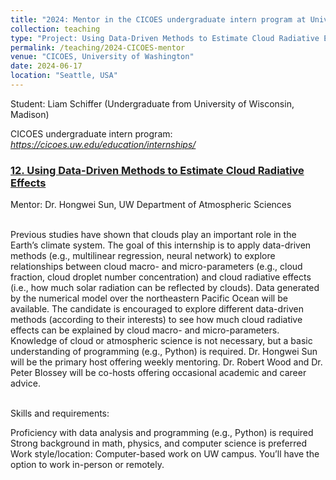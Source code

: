 ```yaml
---
title: "2024: Mentor in the CICOES undergraduate intern program at University of Washington"
collection: teaching
type: "Project: Using Data-Driven Methods to Estimate Cloud Radiative Effects."
permalink: /teaching/2024-CICOES-mentor
venue: "CICOES, University of Washington"
date: 2024-06-17
location: "Seattle, USA"
---
```


Student: Liam Schiffer (Undergraduate from University of Wisconsin, Madison)

CICOES undergraduate intern program: *https://cicoes.uw.edu/education/internships/* <br/>

### [12. Using Data-Driven Methods to Estimate Cloud Radiative Effects](https://cicoes.uw.edu/education/internships/projects/) <br/>
Mentor: Dr. Hongwei Sun, UW Department of Atmospheric Sciences <br/>
<br/>

Previous studies have shown that clouds play an important role in the Earth’s climate system. The goal of this internship is to apply data-driven methods (e.g., multilinear regression, neural network) to explore relationships between cloud macro- and micro-parameters (e.g., cloud fraction, cloud droplet number concentration) and cloud radiative effects (i.e., how much solar radiation can be reflected by clouds). Data generated by the numerical model over the northeastern Pacific Ocean will be available. The candidate is encouraged to explore different data-driven methods (according to their interests) to see how much cloud radiative effects can be explained by cloud macro- and micro-parameters. Knowledge of cloud or atmospheric science is not necessary, but a basic understanding of programming (e.g., Python) is required. Dr. Hongwei Sun will be the primary host offering weekly mentoring. Dr. Robert Wood and Dr. Peter Blossey will be co-hosts offering occasional academic and career advice. <br/>
<br/>

Skills and requirements: <br/>

Proficiency with data analysis and programming (e.g., Python) is required <br/>
Strong background in math, physics, and computer science is preferred <br/>
Work style/location: Computer-based work on UW campus. You’ll have the option to work in-person or remotely. <br/>
